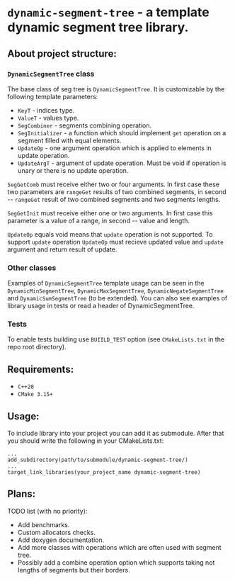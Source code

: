 # `dynamic-segment-tree` - a template dynamic segment tree library.

## About project structure:

### `DynamicSegmentTree` class

The base class of seg tree is `DynamicSegmentTree`. It is customizable 
by the following template parameters:

- `KeyT`  - indices type.
- `ValueT` - values type.
- `SegCombiner` - segments combining operation.
- `SegInitializer` - a function which should implement `get` operation on
a segment filled with equal elements.
- `UpdateOp` - one argument operation which is applied to elements in update operation.
- `UpdateArgT` - argument of update operation. Must be void if operation
is unary or there is no update operation. 

`SegGetComb` must receive either two or four arguments. In first case these two parameters
are `rangeGet` results of two combined segments, in second -- `rangeGet` result of two
combined segments and two segments lengths.

`SegGetInit` must receive either one or two arguments. In first case this parameter
is a value of a range, in second -- value and length.

`UpdateOp` equals void means that `update` operation is not supported. To support `update` operation
`UpdateOp` must recieve updated value and `update` argument and return result of update.

### Other classes

Examples of `DynamicSegmentTree` template usage can be seen in the
`DynamicMinSegmentTree`, `DynamicMaxSegmentTree`, `DynamicNegateSegmentTree`
and `DynamicSumSegmentTree` (to be extended).
You can also see examples of library usage in tests or read a header of 
DynamicSegmentTree.

### Tests

To enable tests building use `BUIILD_TEST` option (see `CMakeLists.txt` in the
repo root directory). 

## Requirements:

- `C++20`
- `CMake 3.15+`

## Usage:

To include library into your project you 
can add it as submodule. After that you should write the following in 
your CMakeLists.txt:

    ...
    add_subdirectory(path/to/submodule/dynamic-segment-tree/)
    ...
    target_link_libraries(your_project_name dynamic-segment-tree)

## Plans:

TODO list (with no priority):

- Add benchmarks.
- Custom allocators checks.
- Add doxygen documentation.
- Add more classes with operations which are often used with segment tree.
- Possibly add a combine operation option which supports taking not lengths of segments but their borders.

